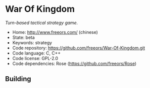 # War Of Kingdom

_Turn-based tactical strategy game._

- Home: http://www.freeors.com/ (chinese)
- State: beta
- Keywords: strategy
- Code repository: https://github.com/freeors/War-Of-Kingdom.git
- Code language: C, C++
- Code license: GPL-2.0
- Code dependencies: Rose (https://github.com/freeors/Rose)

## Building
